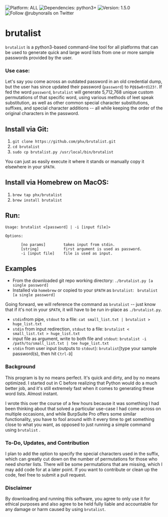 ![Platform: ALL](https://img.shields.io/badge/platform-ALL-green)
![Dependencies: python3+](https://img.shields.io/badge/dependencies-python3+-blue)
![Version: 1.5.0](https://img.shields.io/badge/version-1.5.0-green)
![Follow @rubynorails on Twitter](https://img.shields.io/twitter/follow/rubynorails?label=follow&style=social)

# brutalist
`brutalist` is a python3-based command-line tool for all platforms that can be used to generate quick and large word lists from one or more sample passwords provided by the user.

### Use case:
Let's say you come across an outdated password in an old credential dump, but the user has since updated their password (`password`) to `P@$$w0rd123!`.  If fed the word `password`, `brutalist` will generate 5,712,768 unique custom permutations of that specific  word, using various methods of leet speak substitution, as well as other common special character substitutions, suffixes, and special character additions -- all while keeping the order of the original characters in the password.

## Install via Git:
1. `git clone https://github.com/phx/brutalist.git`
2. `cd brutalist`
3. `sudo cp brutalist.py /usr/local/bin/brutalist`

You can just as easily execute it where it stands or manually copy it elsewhere in your `$PATH`.

## Install via Homebrew on MacOS:
1. `brew tap phx/brutalist`
2. `brew install brutalist`

## Run:
```
Usage: brutalist <[password] | -i [input file]>

Options:

       [no params]        takes input from stdin.
       [string]           first argument is used as password.
       -i [input file]    file is used as input.
```
## Examples
- From the downloaded git repo working directory:
 `./brutalist.py [a single password]`
- Installed via `homebrew` or copied to your `$PATH` as `brutalist`:
` brutalist [a single password]`
 
Going forward, we will reference the command as `brutalist` -- just know that if it's not in your `$PATH`, it will have to be run in-place as `./brutalist.py`.

- `stdin`from pipe, `stdout` to a file:
`cat small_list.txt | brutalist > huge_list.txt`
- `stdin` from input redirection, `stdout` to a file:
`brutalist < small_list.txt > huge_list.txt`
- input file as argument, write to both file and `stdout`:
`brutalist -i /path/to/small_list.txt | tee huge_list.txt`
- `stdin` from user input (outputs to `stdout`):
`brutalist`[type your sample password(s), then hit `Ctrl-D`]


### Background
This program is by no means perfect.  It's quick and dirty, and by no means optimized.  I started out in C before realizing that Python would do a much better job, and it's still extremely fast when it comes to generating these word lists.  Almost instant.

I wrote this over the course of a few hours because it was something I had been thinking about that solved a particular use-case I had come across on multiple occasions, and while BurpSuite Pro offers some similar functionality, you have to fool around with it every time to get something close to what you want, as opposed to just running a simple command using `brutalist` . 

### To-Do, Updates, and Contribution
I plan to add the option to specify the special characters used in the suffix, which can greatly cut down on the number of permutations for those who need shorter lists.  There will be some permutations that are missing, which I may add code for at a later point.  If you want to contribute or clean up the code, feel free to submit a pull request.

### Disclaimer
By downloading and running this software, you agree to only use it for ethical purposes and also agree to be held fully liable and accountable for any damage or harm caused by using `brutalist`.
